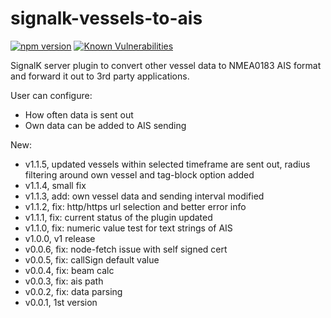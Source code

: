# signalk-vessels-to-ais
[![npm version](https://badge.fury.io/js/signalk-vessels-to-ais.svg)](https://badge.fury.io/js/signalk-vessels-to-ais)
[![Known Vulnerabilities](https://snyk.io/test/github/KEGustafsson/signalk-vessels-to-ais/badge.svg)](https://snyk.io/test/github/KEGustafsson/signalk-vessels-to-ais)

SignalK server plugin to convert other vessel data to NMEA0183 AIS format and forward it out to 3rd party applications.

User can configure:
- How often data is sent out
- Own data can be added to AIS sending

New:
- v1.1.5, updated vessels within selected timeframe are sent out, radius filtering around own vessel and tag-block option added
- v1.1.4, small fix
- v1.1.3, add: own vessel data and sending interval modified
- v1.1.2, fix: http/https url selection and better error info
- v1.1.1, fix: current status of the plugin updated
- v1.1.0, fix: numeric value test for text strings of AIS
- v1.0.0, v1 release
- v0.0.6, fix: node-fetch issue with self signed cert
- v0.0.5, fix: callSign default value
- v0.0.4, fix: beam calc
- v0.0.3, fix: ais path
- v0.0.2, fix: data parsing
- v0.0.1, 1st version
